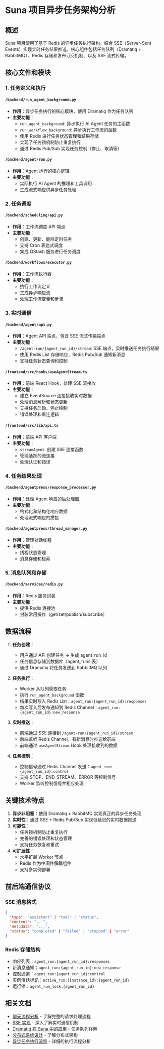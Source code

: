 # Suna 项目异步任务架构分析

## 概述

Suna 项目使用了基于 Redis 的异步任务执行架构，结合 SSE（Server-Sent Events）实现实时任务结果推送。核心组件包括任务队列（Dramatiq + RabbitMQ）、Redis 存储和发布订阅机制、以及 SSE 流式传输。

## 核心文件和模块

### 1. 任务定义和执行

#### `/backend/run_agent_background.py`
- **作用**：异步任务执行的核心模块，使用 Dramatiq 作为任务队列
- **主要功能**：
  - `run_agent_background`: 异步执行 AI Agent 任务的主函数
  - `run_workflow_background`: 异步执行工作流的函数
  - 使用 Redis 进行任务状态管理和结果存储
  - 实现了任务锁机制防止重复执行
  - 通过 Redis Pub/Sub 实现任务控制（停止、取消等）

#### `/backend/agent/run.py`
- **作用**：Agent 运行的核心逻辑
- **主要功能**：
  - 实际执行 AI Agent 的推理和工具调用
  - 生成流式响应供异步任务处理

### 2. 任务调度

#### `/backend/scheduling/api.py`
- **作用**：工作流调度 API 端点
- **主要功能**：
  - 创建、更新、删除定时任务
  - 支持 Cron 表达式调度
  - 集成 QStash 服务进行任务调度

#### `/backend/workflows/executor.py`
- **作用**：工作流执行器
- **主要功能**：
  - 执行工作流定义
  - 生成异步响应流
  - 处理工作流变量和步骤

### 3. 实时通信

#### `/backend/agent/api.py`
- **作用**：Agent API 端点，包含 SSE 流式传输端点
- **主要功能**：
  - `/agent-run/{agent_run_id}/stream`: SSE 端点，实时推送任务执行结果
  - 使用 Redis List 存储响应，Redis Pub/Sub 通知新消息
  - 支持任务状态查询和控制

#### `/frontend/src/hooks/useAgentStream.ts`
- **作用**：前端 React Hook，处理 SSE 流接收
- **主要功能**：
  - 建立 EventSource 连接接收实时数据
  - 处理消息解析和状态更新
  - 支持任务启动、停止控制
  - 错误处理和重连逻辑

#### `/frontend/src/lib/api.ts`
- **作用**：前端 API 客户端
- **主要功能**：
  - `streamAgent`: 创建 SSE 连接函数
  - 管理活跃的流连接
  - 处理认证和错误

### 4. 任务结果处理

#### `/backend/agentpress/response_processor.py`
- **作用**：处理 Agent 响应的后处理器
- **主要功能**：
  - 格式化和结构化响应数据
  - 处理流式响应的拼接

#### `/backend/agentpress/thread_manager.py`
- **作用**：管理对话线程
- **主要功能**：
  - 线程状态管理
  - 消息存储和检索

### 5. 消息队列和存储

#### `/backend/services/redis.py`
- **作用**：Redis 服务封装
- **主要功能**：
  - 提供 Redis 连接池
  - 封装常用操作（get/set/publish/subscribe）

## 数据流程

1. **任务创建**：
   - 用户通过 API 创建任务 → 生成 agent_run_id
   - 任务信息存储到数据库（agent_runs 表）
   - 通过 Dramatiq 将任务发送到 RabbitMQ 队列

2. **任务执行**：
   - Worker 从队列获取任务
   - 执行 `run_agent_background` 函数
   - 结果实时写入 Redis List：`agent_run:{agent_run_id}:responses`
   - 每次写入后发布通知到 Redis Channel：`agent_run:{agent_run_id}:new_response`

3. **实时推送**：
   - 前端通过 SSE 连接到 `/agent-run/{agent_run_id}/stream`
   - 后端监听 Redis Channel，有新消息时推送给前端
   - 前端通过 `useAgentStream` Hook 处理接收到的数据

4. **任务控制**：
   - 控制信号通过 Redis Channel 发送：`agent_run:{agent_run_id}:control`
   - 支持 STOP、END_STREAM、ERROR 等控制信号
   - Worker 监听控制信号并相应处理

## 关键技术特点

1. **异步非阻塞**：使用 Dramatiq + RabbitMQ 实现真正的异步任务处理
2. **实时性**：通过 SSE + Redis Pub/Sub 实现低延迟的实时数据推送
3. **可靠性**：
   - 任务锁机制防止重复执行
   - 完善的错误处理和状态管理
   - 支持任务恢复和重试
4. **可扩展性**：
   - 水平扩展 Worker 节点
   - Redis 作为中间件解耦组件
   - 支持多实例部署

## 前后端通信协议

### SSE 消息格式
```json
{
  "type": "assistant" | "tool" | "status",
  "content": "...",
  "metadata": "...",
  "status": "completed" | "failed" | "stopped" | "error"
}
```

### Redis 存储结构
- 响应列表：`agent_run:{agent_run_id}:responses`
- 新消息通知：`agent_run:{agent_run_id}:new_response`
- 控制通道：`agent_run:{agent_run_id}:control`
- 实例活跃标记：`active_run:{instance_id}:{agent_run_id}`
- 运行锁：`agent_run_lock:{agent_run_id}`

## 相关文档

- [聊天流程分析](./chat-flow-analysis.md) - 了解完整的请求处理流程
- [SSE 实现](./suna-sse-implementation.md) - 深入了解实时通信机制
- [Dramatiq 在 Suna 中的应用](./dramatiq-in-suna.md) - 任务队列详解
- [分布式系统设计](../05-advanced-features/distributed-systems.md) - 了解分布式架构
- [异步任务执行流程](../05-advanced-features/async-task-execution-flow.md) - 详细的执行流程分析